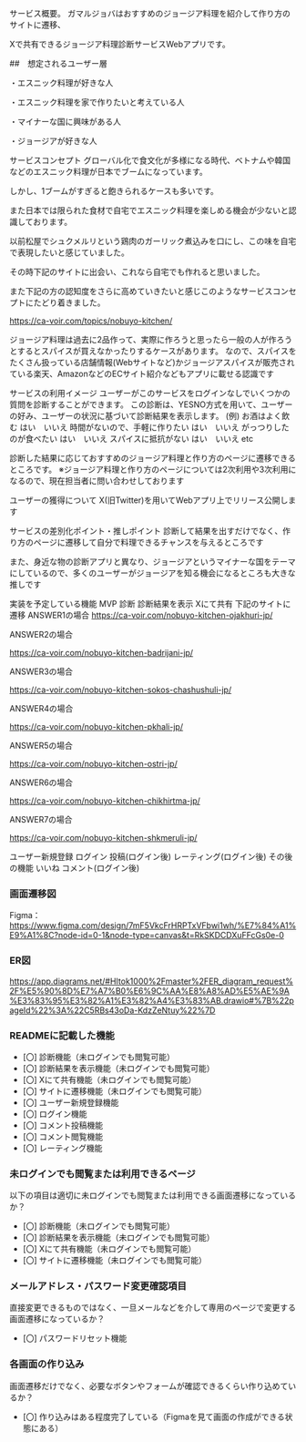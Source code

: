 サービス概要。
ガマルジョバはおすすめのジョージア料理を紹介して作り方のサイトに遷移、

Xで共有できるジョージア料理診断サービスWebアプリです。

##　想定されるユーザー層

・エスニック料理が好きな人

・エスニック料理を家で作りたいと考えている人

・マイナーな国に興味がある人

・ジョージアが好きな人

サービスコンセプト
グローバル化で食文化が多様になる時代、ベトナムや韓国などのエスニック料理が日本でブームになっています。

しかし、1ブームがすぎると飽きられるケースも多いです。

また日本では限られた食材で自宅でエスニック料理を楽しめる機会が少ないと認識しております。

以前松屋でシュクメルリという鶏肉のガーリック煮込みを口にし、この味を自宅で表現したいと感じていました。

その時下記のサイトに出会い、これなら自宅でも作れると思いました。

また下記の方の認知度をさらに高めていきたいと感じこのようなサービスコンセプトにたどり着きました。

https://ca-voir.com/topics/nobuyo-kitchen/

ジョージア料理は過去に2品作って、実際に作ろうと思ったら一般の人が作ろうとするとスパイスが買えなかったりするケースがあります。
なので、スパイスをたくさん扱っている店舗情報(Webサイトなど)かジョージアスパイスが販売されている楽天、AmazonなどのECサイト紹介などもアプリに載せる認識です

サービスの利用イメージ
ユーザーがこのサービスをログインなしでいくつかの質問を診断することができます。
この診断は、YESNO方式を用いて、ユーザーの好み、ユーザーの状況に基づいて診断結果を表示します。
(例)
お酒はよく飲む
はい　いいえ
時間がないので、手軽に作りたい
はい　いいえ
がっつりしたのが食べたい
はい　いいえ
スパイスに抵抗がない
はい　いいえ
etc

診断した結果に応じておすすめのジョージア料理と作り方のページに遷移できるところです。
※ジョージア料理と作り方のページについては2次利用や3次利用になるので、現在担当者に問い合わせしております

ユーザーの獲得について
X(旧Twitter)を用いてWebアプリ上でリリース公開します

サービスの差別化ポイント・推しポイント
診断して結果を出すだけでなく、作り方のページに遷移して自分で料理できるチャンスを与えるところです

また、身近な物の診断アプリと異なり、ジョージアというマイナーな国をテーマにしているので、多くのユーザーがジョージアを知る機会になるところも大きな推しです

実装を予定している機能
MVP
診断
診断結果を表示
Xにて共有
下記のサイトに遷移
ANSWER1の場合
https://ca-voir.com/nobuyo-kitchen-ojakhuri-jp/

ANSWER2の場合

https://ca-voir.com/nobuyo-kitchen-badrijani-jp/

ANSWER3の場合

https://ca-voir.com/nobuyo-kitchen-sokos-chashushuli-jp/

ANSWER4の場合

https://ca-voir.com/nobuyo-kitchen-pkhali-jp/

ANSWER5の場合

https://ca-voir.com/nobuyo-kitchen-ostri-jp/

ANSWER6の場合

https://ca-voir.com/nobuyo-kitchen-chikhirtma-jp/

ANSWER7の場合

https://ca-voir.com/nobuyo-kitchen-shkmeruli-jp/

ユーザー新規登録
ログイン
投稿(ログイン後)
レーティング(ログイン後)
その後の機能
いいね
コメント(ログイン後)

### 画面遷移図
Figma：https://www.figma.com/design/7mF5VkcFrHRPTxVFbwi1wh/%E7%84%A1%E9%A1%8C?node-id=0-1&node-type=canvas&t=RkSKDCDXuFFcGs0e-0

### ER図
https://app.diagrams.net/#HItok1000%2Fmaster%2FER_diagram_request%2F%E5%90%8D%E7%A7%B0%E6%9C%AA%E8%A8%AD%E5%AE%9A%E3%83%95%E3%82%A1%E3%82%A4%E3%83%AB.drawio#%7B%22pageId%22%3A%22C5RBs43oDa-KdzZeNtuy%22%7D

### READMEに記載した機能
- [〇] 診断機能（未ログインでも閲覧可能）
- [〇] 診断結果を表示機能（未ログインでも閲覧可能）
- [〇] Xにて共有機能（未ログインでも閲覧可能）
- [〇] サイトに遷移機能（未ログインでも閲覧可能）
- [〇] ユーザー新規登録機能
- [〇] ログイン機能
- [〇] コメント投稿機能
- [〇] コメント閲覧機能
- [〇] レーティング機能

### 未ログインでも閲覧または利用できるページ
以下の項目は適切に未ログインでも閲覧または利用できる画面遷移になっているか？
- [〇] 診断機能（未ログインでも閲覧可能）
- [〇] 診断結果を表示機能（未ログインでも閲覧可能）
- [〇] Xにて共有機能（未ログインでも閲覧可能）
- [〇] サイトに遷移機能（未ログインでも閲覧可能）

### メールアドレス・パスワード変更確認項目
直接変更できるものではなく、一旦メールなどを介して専用のページで変更する画面遷移になっているか？
- [〇] パスワードリセット機能

### 各画面の作り込み
画面遷移だけでなく、必要なボタンやフォームが確認できるくらい作り込めているか？
- [〇] 作り込みはある程度完了している（Figmaを見て画面の作成ができる状態にある）